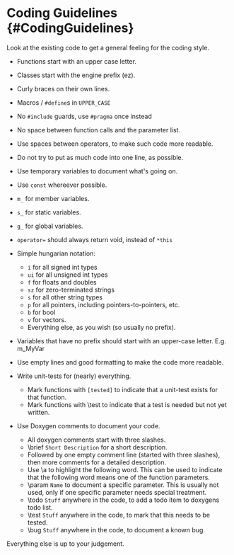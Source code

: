 Coding Guidelines {#CodingGuidelines}
=================

Look at the existing code to get a general feeling for the coding style.

  * Functions start with an upper case letter.
  * Classes start with the engine prefix (ez).
  * Curly braces on their own lines.
  * Macros / `#define`s in `UPPER_CASE`
  * No `#include` guards, use `#pragma` once instead
  * No space between function calls and the parameter list.
  * Use spaces between operators, to make such code more readable.
  * Do not try to put as much code into one line, as possible.
  * Use temporary variables to document what's going on.
  * Use `const` whereever possible.
  * `m_` for member variables.
  * `s_` for static variables.
  * `g_` for global variables.
  * `operator=` should always return void, instead of `*this`
 
  * Simple hungarian notation:
    * `i` for all signed int types
    * `ui` for all unsigned int types
    * `f` for floats and doubles
    * `sz` for zero-terminated strings
    * `s` for all other string types
    * `p` for all pointers, including pointers-to-pointers, etc.
    * `b` for bool
    * `v` for vectors.
    * Everything else, as you wish (so usually no prefix).
  * Variables that have no prefix should start with an upper-case letter. E.g. m_MyVar
    
  * Use empty lines and good formatting to make the code more readable.
  * Write unit-tests for (nearly) everything.
    * Mark functions with `[tested]` to indicate that a unit-test exists for that function.
    * Mark functions with \\test to indicate that a test is needed but not yet written.
  * Use Doxygen comments to document your code.
    * All doxygen comments start with three slashes.
    * \\brief `Short Description` for a short description.
    * Followed by one empty comment line (started with three slashes), then more comments for a detailed description.
    * Use \\a to highlight the following word. This can be used to indicate that the following word means one of the function parameters.
    * \\param `Name` to document a specific parameter. This is usually not used, only if one specific parameter needs special treatment.
    * \\todo `Stuff` anywhere in the code, to add a todo item to doxygens todo list.
    * \\test `Stuff` anywhere in the code, to mark that this needs to be tested.
    * \\bug `Stuff` anywhere in the code, to document a known bug.
  
Everything else is up to your judgement.
